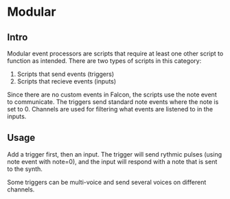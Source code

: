 # Modular

## Intro

Modular event processors are scripts that require at least one other script to function as intended. There are two types of scripts in this category:

1. Scripts that send events (triggers)
2. Scripts that recieve events (inputs)

Since there are no custom events in Falcon, the scripts use the note event to communicate. The triggers send standard note events where the note is set to 0. Channels are used for filtering what events are listened to in the inputs.

## Usage

Add a trigger first, then an input. The trigger will send rythmic pulses (using note event with note=0), and the input will respond with a note that is sent to the synth.

Some triggers can be multi-voice and send several voices on different channels.
